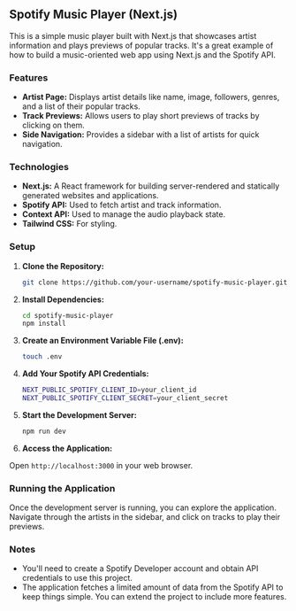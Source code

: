 ## Spotify Music Player (Next.js)

This is a simple music player built with Next.js that showcases artist information and plays previews of popular tracks. It's a great example of how to build a music-oriented web app using Next.js and the Spotify API.

### Features

- **Artist Page:** Displays artist details like name, image, followers, genres, and a list of their popular tracks.
- **Track Previews:** Allows users to play short previews of tracks by clicking on them.
- **Side Navigation:** Provides a sidebar with a list of artists for quick navigation.

### Technologies

- **Next.js:**  A React framework for building server-rendered and statically generated websites and applications.
- **Spotify API:** Used to fetch artist and track information.
- **Context API:**  Used to manage the audio playback state.
- **Tailwind CSS:** For styling.

### Setup

1. **Clone the Repository:**
   
   ```bash
   git clone https://github.com/your-username/spotify-music-player.git
   ```
3. **Install Dependencies:**
   
   ```bash
   cd spotify-music-player
   npm install
   ```
5. **Create an Environment Variable File (.env):**
   
   ```bash
   touch .env
   ```
7. **Add Your Spotify API Credentials:**
   
   ```bash
   NEXT_PUBLIC_SPOTIFY_CLIENT_ID=your_client_id
   NEXT_PUBLIC_SPOTIFY_CLIENT_SECRET=your_client_secret
   ```
9. **Start the Development Server:**
    
   ```bash
   npm run dev
   ```
11. **Access the Application:**
    
   Open `http://localhost:3000` in your web browser.

### Running the Application

Once the development server is running, you can explore the application. Navigate through the artists in the sidebar, and click on tracks to play their previews.

### Notes

- You'll need to create a Spotify Developer account and obtain API credentials to use this project.
- The application fetches a limited amount of data from the Spotify API to keep things simple. You can extend the project to include more features.
